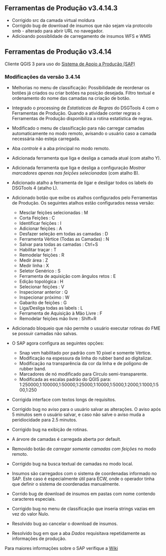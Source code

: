 ## Ferramentas de Produção v3.4.14.3

* Corrigido src da camada virtual moldura
* Corrigido bug de download de insumos que não sejam via protocolo smb - alterado para abrir URL no navegador.
* Adicioando possiblidade de carregamento de insumos WFS e WMS

## Ferramentas de Produção v3.4.14

Cliente QGIS 3 para uso do [Sistema de Apoio a Produção (SAP)](https://github.com/1cgeo/sap)

### Modificações da versão 3.4.14

* Melhorias no menu de classificação: Possibilidade de reordenar os botões já criados ou criar botões na posição desejada. Filtro textual e ordenamento do nome das camadas na criação de botão.

* Integrado o processing de _Estatísticas de Regras_ do DSGTools 4 com o Ferramentas de Produção. Quando a atividade conter regras o Ferramentas de Produção disponibiliza a rotina estatística de regras.

* Modificado o menu de classificação para não carregar camadas automaticamente no modo remoto, avisando o usuário caso a camada necessária não esteja carregada.

* Aba _controle_ é a aba principal no modo remoto.

* Adicionada ferramenta que liga e desliga a camada atual (com atalho Y).

* Adicionada ferramenta que liga e desliga a configuração _Mostrar marcadores apenas nas feições selecionadas_ (com atalho B).

* Adicionado atalho a ferramenta de ligar e desligar todos os labels do DSGTools 4 (atalho L).

* Adicionado botão que exibe os atalhos configurados pelo Ferramentas de Produção. Os seguintes atalhos estão configurados nessa versão:
    * Mesclar feições selecionadas : M
    * Corta Feições : C
    * Identificar feições : I
    * Adicionar feições : A
    * Desfazer seleção em todas as camadas : D
    * Ferramenta Vértice (Todas as Camadas) : N
    * Salvar para todas as camadas : Ctrl+S
    * Habilitar traçar : T
    * Remodelar feições : R
    * Medir área : Z
    * Medir linha : X
    * Seletor Genérico : S
    * Ferramenta de aquisição com ângulos retos : E
    * Edição topológica : H
    * Selecionar feições : V
    * Inspecionar anterior : Q
    * Inspecionar próximo : W
    * Gabarito de feições : G
    * Liga/Desliga todas as labels : L
    * Ferramenta de Aquisição à Mão Livre : F
    * Remodelar feições mão livre : Shift+R

* Adicionado bloqueio que não permite o usuário executar rotinas do FME se possuir camadas não salvas.

* O SAP agora configura as seguintes opções:
    * Snap vem habilitado por padrão com 10 pixel e somente Vértice.
    * Modificação na espessura da linha do rubber band ao digitalizar.
    * Modificação na transparência da cor da linha e de polígono de rubber band.
    * Marcadores de nó modificado para Círculo semi-transparente.
    * Modificada as escalas padrão do QGIS para: 1:250000,1:100000,1:50000,1:25000,1:10000,1:5000,1:2000,1:1000,1:500,1:250

* Corrigida interface com textos longs de requisitos.

* Corrigido bug no aviso para o usuário salvar as alterações. O aviso após 5 minutos sem o usuário salvar, e caso não salve o aviso muda a peridiocidade para 2.5 minutos.

* Corrigido bug na exibição de rotinas.

* A árvore de camadas é carregada aberta por default.

* Removido botão de _carregar somente camadas com feições_ no modo remoto.

* Corrigido bug na busca textual de camadas no modo local.

* Insumos são carregados com o sistema de coordenadas informado no SAP. Este caso é especialmente útil para ECW, onde o operador tinha que definir o sistema de coordenadas manualmente.

* Corrido bug de download de insumos em pastas com nome contendo caracteres especiais.

* Corrigido bug no menu de classificação que inseria strings vazias em vez do valor Nulo.

* Resolvido bug ao cancelar o download de insumos.

* Resolvido bug em que a aba _Dados_ requisitava repetidamente as informações de produção.


Para maiores informações sobre o SAP verifique a [Wiki](https://github.com/1cgeo/sap/wiki)
